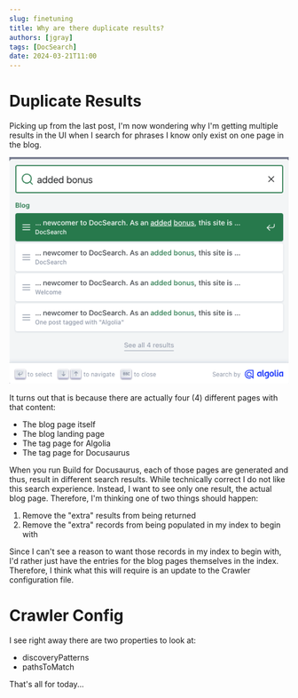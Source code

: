 ```yaml
---
slug: finetuning
title: Why are there duplicate results?
authors: [jgray]
tags: [DocSearch]
date: 2024-03-21T11:00
---
```


# Duplicate Results

Picking up from the last post, I'm now wondering why I'm getting multiple results in the UI when I search for phrases I know only exist on one page in the blog.

![Duplicate Results](./dups.png)

<!--truncate-->

It turns out that is because there are actually four (4) different pages with that content:

* The blog page itself
* The blog landing page
* The tag page for Algolia
* The tag page for Docusaurus

When you run Build for Docusaurus, each of those pages are generated and thus, result in different search results. While technically correct I do not like this search experience. Instead, I want to see only one result, the actual blog page. Therefore, I'm thinking one of two things should happen:

1. Remove the "extra" results from being returned
1. Remove the "extra" records from being populated in my index to begin with

Since I can't see a reason to want those records in my index to begin with, I'd rather just have the entries for the blog pages themselves in the index. Therefore, I think what this will require is an update to the Crawler configuration file.

# Crawler Config

I see right away there are two properties to look at:

* discoveryPatterns
* pathsToMatch

That's all for today...